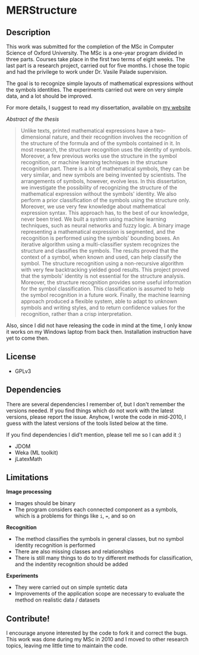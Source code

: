 MERStructure
============

Description
-----------

This work was submitted for the completion of the MSc in Computer Science of Oxford University. 
The MSc is a one-year program divided in three parts. 
Courses take place in the first two terms of eight weeks. 
The last part is a research project, carried out for five months. 
I chose the topic and had the privilege to work under Dr. Vasile Palade supervision.

The goal is to recognize simple layouts of mathematical expressions without the symbols
identities. The experiments carried out were on very simple data, and a lot should be improved.

For more details, I suggest to read my dissertation, available on [my website](http://www.tbluche.com/msc.php)

*Abstract of the thesis*

> Unlike texts, printed mathematical expressions have a two-dimensional nature, and their recognition involves 
> the recognition of the structure of the formula and of the symbols contained in it. In most research, 
> the structure recognition uses the identity of symbols. Moreover, a few previous works use the structure in the 
> symbol recognition, or machine learning techniques in the structure recognition part. There is a lot of mathematical 
> symbols, they can be very similar, and new symbols are being invented by scientists. The arrangements of symbols, 
> however, evolve less. In this dissertation, we investigate the possibility of recognizing the structure of the mathematical 
> expression without the symbols' identity. We also perform a prior classification of the symbols using the structure only. 
> Moreover, we use very few knowledge about mathematical expression syntax. This approach has, to the best of our knowledge,
>  never been tried. We built a system using machine learning techniques, such as neural networks and fuzzy logic. 
> A binary image representing a mathematical expression is segmented, and the recognition is performed using the symbols' 
> bounding boxes. An iterative algorithm using a multi-classifier system recognizes the structure and classifies the symbols. 
> The results proved that the context of a symbol, when known and used, can help classify the symbol. 
> The structure recognition using a non-recursive algorithm with very few backtracking yielded good results. 
> This project proved that the symbols' identity is not essential for the structure analysis. Moreover, the structure recognition 
> provides some useful information for the symbol classification. This classification is assumed to help the symbol recognition 
> in a future work. Finally, the machine learning approach produced a flexible system, able to adapt to unknown symbols and writing 
> styles, and to return confidence values for the recognition, rather than a crisp interpretation.


Also, since I did not have releasing the code in mind at the time, I only know it works on my 
Windows laptop from back then. Installation instruction have yet to come then.


License
-------

   * GPLv3


Dependencies
------------

There are several dependencies I remember of, but I don't remember the versions needed.
If you find things which do not work with the latest versions, please report the
issue. Anyhow, I wrote the code in mid-2010, I guess with the latest versions
of the tools listed below at the time. 

If you find dependencies I did't mention, please tell me so I can add it :)

   * JDOM
   * Weka (ML toolkit)
   * jLatexMath


Limitations
-----------

**Image processing**

   * Images should be binary
   * The program considers each connected component as a symbols, which is a problems for things like `i`, `=`, and so on

**Recognition**
 
   * The method classifies the symbols in general classes, but no symbol identity recognition is performed
   * There are also missing classes and relationships
   * There is still many things to do to try different methods for classification, and the indentity recognition should be added

**Experiments**

   * They were carried out on simple syntetic data
   * Improvements of the application scope are necessary to evaluate the method on realistic data / datasets



Contribute!
-----------

I encourage anyone interested by the code to fork it and correct the bugs.
This work was done during my MSc in 2010 and I moved to other research topics,
leaving me little time to maintain the code.


